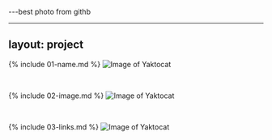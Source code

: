 ---best photo from githb


---
layout: project
---

{% include 01-name.md %}
![Image of Yaktocat](https://octodex.github.com/images/yaktocat.png)

<br>

{% include 02-image.md %}
![Image of Yaktocat](https://octodex.github.com/images/yaktocat.png)

<br>

{% include 03-links.md %}
![Image of Yaktocat](https://octodex.github.com/images/yaktocat.png)

